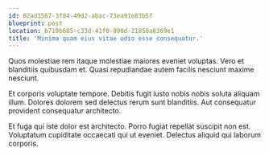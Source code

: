 ```yaml
---
id: 82ad3567-3f04-49d2-abac-73ea91e83b5f
blueprint: post
location: b719b685-c33d-41f0-890d-21850a8369e1
title: 'Minima quam eius vitae odio esse consequatur.'
---
```

Quos molestiae rem itaque molestiae maiores eveniet voluptas. Vero et blanditiis quibusdam et. Quasi repudiandae autem facilis nesciunt maxime nesciunt.

Et corporis voluptate tempore. Debitis fugit iusto nobis nobis soluta aliquam illum. Dolores dolorem sed delectus rerum sunt blanditiis. Aut consequatur provident consequatur architecto.

Et fuga qui iste dolor est architecto. Porro fugiat repellat suscipit non est. Voluptatum cupiditate occaecati qui ut eveniet. Delectus aliquid qui laborum corporis.